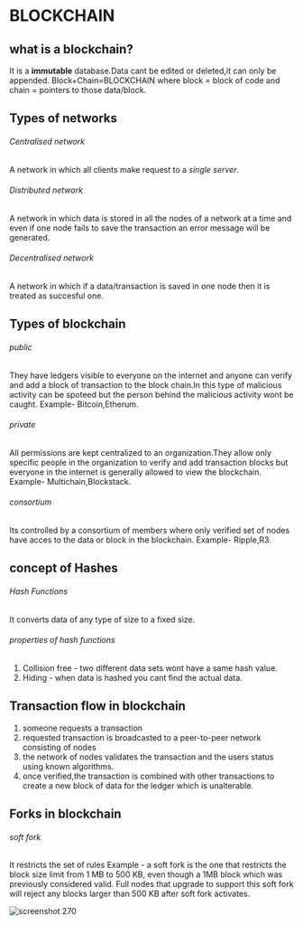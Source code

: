 # BLOCKCHAIN
## what is a blockchain?
It is a **immutable** database.Data cant be edited or deleted,it can only be appended.
Block+Chain=BLOCKCHAIN where block = block of code and chain = pointers to those data/block.
## Types of networks
###### Centralised network
A network in which all clients make request to a *single server*.
###### Distributed network
A network in which data is stored in all the nodes of a network at a time and even if one
node fails to save the transaction an error message will be generated.
###### Decentralised network
A network in which if a data/transaction is saved in one node then it is treated as succesful one.
## Types of blockchain
###### public 
They have ledgers visible to everyone on the internet and anyone can verify and add a block of
transaction to the block chain.In this type of malicious activity can be spoteed  but the person
behind the malicious activity wont be caught.
Example- Bitcoin,Etherum.
###### private
All permissions are kept centralized to an organization.They allow only specific people in the
organization to verify and add transaction blocks but everyone in the internet is generally
allowed to view the blockchain.
Example- Multichain,Blockstack.
###### consortium
Its controlled by a consortium of members where only verified set of nodes have acces to 
the data  or block in the blockchain.
Example- Ripple,R3.
## concept of Hashes
###### Hash Functions
It converts data of any type of size to a fixed size.
###### properties of hash functions
1. Collision free - two different data sets wont have a same hash value.
2. Hiding - when data is hashed you cant find the actual data.
## Transaction flow in blockchain
1. someone requests a transaction
2. requested transaction is broadcasted to a peer-to-peer network consisting of nodes
3. the network of nodes validates the transaction and the users status using known algorithms.
4. once verified,the transaction is combined with other transactions to create a new block of data for the ledger
   which is unalterable.
## Forks in blockchain
###### soft fork
It restricts the set of rules
Example - a soft fork is the one that restricts the block size limit from 1 MB to 500 KB, even though a 1MB block
which was previously considered valid. Full nodes that upgrade to support this soft fork will reject any blocks
larger than 500 KB after soft fork activates.


![screenshot 270](https://user-images.githubusercontent.com/30682653/46692574-464b5b00-cc25-11e8-85a4-025fdccbf67a.png)
   
   

